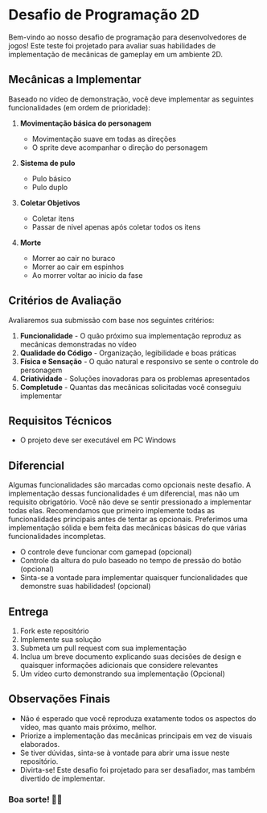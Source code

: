 # Desafio de Programação 2D

Bem-vindo ao nosso desafio de programação para desenvolvedores de jogos! Este teste foi projetado para avaliar suas habilidades de implementação de mecânicas de gameplay em um ambiente 2D.

## Mecânicas a Implementar
Baseado no vídeo de demonstração, você deve implementar as seguintes funcionalidades (em ordem de prioridade):

1. **Movimentação básica do personagem**
   - Movimentação suave em todas as direções
   - O sprite deve acompanhar o direção do personagem

2. **Sistema de pulo**
   - Pulo básico
   - Pulo duplo

3. **Coletar Objetivos**
   - Coletar itens
   - Passar de nivel apenas após coletar todos os itens

4. **Morte**
   - Morrer ao cair no buraco
   - Morrer ao cair em espinhos
   - Ao morrer voltar ao inicio da fase
  
## Critérios de Avaliação
Avaliaremos sua submissão com base nos seguintes critérios:

1. **Funcionalidade** - O quão próximo sua implementação reproduz as mecânicas demonstradas no vídeo
2. **Qualidade do Código** - Organização, legibilidade e boas práticas
3. **Física e Sensação** - O quão natural e responsivo se sente o controle do personagem
4. **Criatividade** - Soluções inovadoras para os problemas apresentados
5. **Completude** - Quantas das mecânicas solicitadas você conseguiu implementar

## Requisitos Técnicos
- O projeto deve ser executável em PC Windows

## Diferencial
Algumas funcionalidades são marcadas como opcionais neste desafio. A implementação dessas funcionalidades é um diferencial, mas não um requisito obrigatório. Você não deve se sentir pressionado a implementar todas elas. Recomendamos que primeiro implemente todas as funcionalidades principais antes de tentar as opcionais. Preferimos uma implementação sólida e bem feita das mecânicas básicas do que várias funcionalidades incompletas.

- O controle deve funcionar com gamepad (opcional)
- Controle da altura do pulo baseado no tempo de pressão do botão (opcional)
- Sinta-se a vontade para implementar quaisquer funcionalidades que demonstre suas habilidades! (opcional)

## Entrega
1. Fork este repositório
2. Implemente sua solução
3. Submeta um pull request com sua implementação
4. Inclua um breve documento explicando suas decisões de design e quaisquer informações adicionais que considere relevantes
5. Um vídeo curto demonstrando sua implementação (Opcional)

## Observações Finais

- Não é esperado que você reproduza exatamente todos os aspectos do vídeo, mas quanto mais próximo, melhor.
- Priorize a implementação das mecânicas principais em vez de visuais elaborados.
- Se tiver dúvidas, sinta-se à vontade para abrir uma issue neste repositório.
- Divirta-se! Este desafio foi projetado para ser desafiador, mas também divertido de implementar.

### Boa sorte! 🪽🚀
